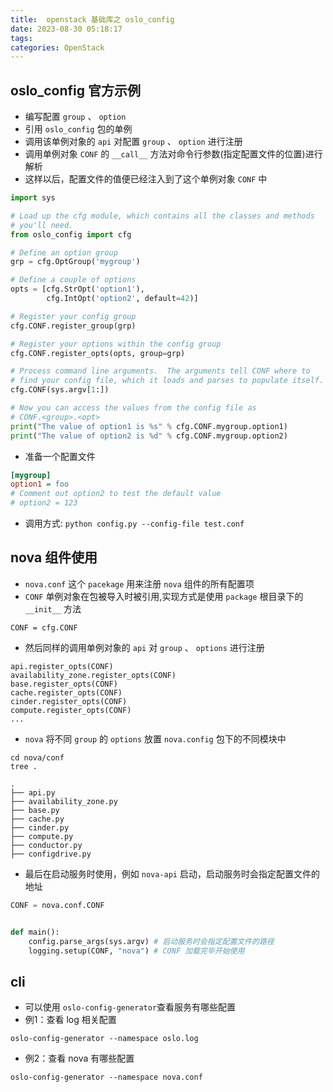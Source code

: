```yaml
---
title:  openstack 基础库之 oslo_config
date: 2023-08-30 05:18:17
tags:
categories: OpenStack
---
```


## oslo_config 官方示例
- 编写配置 `group` 、 `option`
- 引用 `oslo_config` 包的单例
- 调用该单例对象的 `api` 对配置 `group` 、 `option` 进行注册
- 调用单例对象 `CONF` 的 `__call__` 方法对命令行参数(指定配置文件的位置)进行解析
- 这样以后，配置文件的值便已经注入到了这个单例对象 `CONF` 中
```python
import sys

# Load up the cfg module, which contains all the classes and methods
# you'll need.
from oslo_config import cfg

# Define an option group
grp = cfg.OptGroup('mygroup')

# Define a couple of options
opts = [cfg.StrOpt('option1'),
        cfg.IntOpt('option2', default=42)]

# Register your config group
cfg.CONF.register_group(grp)

# Register your options within the config group
cfg.CONF.register_opts(opts, group=grp)

# Process command line arguments.  The arguments tell CONF where to
# find your config file, which it loads and parses to populate itself.
cfg.CONF(sys.argv[1:])

# Now you can access the values from the config file as
# CONF.<group>.<opt>
print("The value of option1 is %s" % cfg.CONF.mygroup.option1)
print("The value of option2 is %d" % cfg.CONF.mygroup.option2)
```
- 准备一个配置文件
```ini
[mygroup]
option1 = foo
# Comment out option2 to test the default value
# option2 = 123
```
- 调用方式: `python config.py --config-file test.conf`

## nova 组件使用
- `nova.conf` 这个 `pacekage` 用来注册 `nova` 组件的所有配置项
- `CONF` 单例对象在包被导入时被引用,实现方式是使用 `package` 根目录下的 `__init__` 方法
```
CONF = cfg.CONF
```
- 然后同样的调用单例对象的 `api` 对 `group` 、 `options` 进行注册
```
api.register_opts(CONF)
availability_zone.register_opts(CONF)
base.register_opts(CONF)
cache.register_opts(CONF)
cinder.register_opts(CONF)
compute.register_opts(CONF)
...
```
- `nova` 将不同 `group` 的 `options` 放置 `nova.config` 包下的不同模块中
```
cd nova/conf
tree .

.
├── api.py
├── availability_zone.py
├── base.py
├── cache.py
├── cinder.py
├── compute.py
├── conductor.py
├── configdrive.py
```
- 最后在启动服务时使用，例如 `nova-api` 启动，启动服务时会指定配置文件的地址
```python
CONF = nova.conf.CONF


def main():
    config.parse_args(sys.argv) # 启动服务时会指定配置文件的路径
    logging.setup(CONF, "nova") # CONF 加载完毕开始使用
```
## cli
- 可以使用 `oslo-config-generator`查看服务有哪些配置
- 例1：查看 log 相关配置
```shell
oslo-config-generator --namespace oslo.log
```
- 例2：查看 nova 有哪些配置
```shell
oslo-config-generator --namespace nova.conf
```
